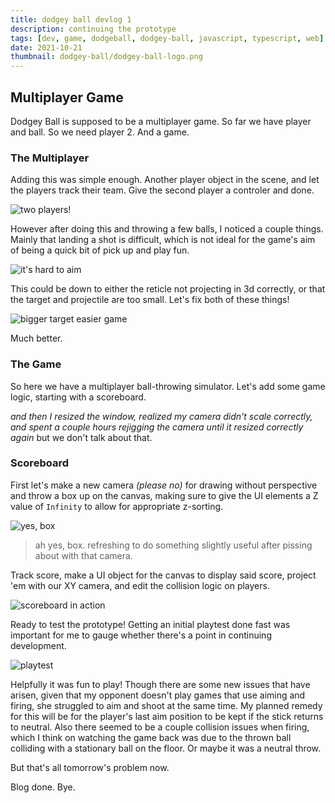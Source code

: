 ```yaml
---
title: dodgey ball devlog 1
description: continuing the prototype
tags: [dev, game, dodgeball, dodgey-ball, javascript, typescript, web]
date: 2021-10-21
thumbnail: dodgey-ball/dodgey-ball-logo.png
---
```


## Multiplayer Game

Dodgey Ball is supposed to be a multiplayer game. So far we have player and ball. So we need player 2. And a game.

### The Multiplayer

Adding this was simple enough. Another player object in the scene, and let the players track their team. Give the second player a controler and done.

![two players!](/blog/dodgey-ball/img/2-players.gif)

However after doing this and throwing a few balls, I noticed a couple things. Mainly that landing a shot is difficult, which is not ideal for the game's aim of being a quick bit of pick up and play fun.

![it's hard to aim](/blog/dodgey-ball/img/hard-to-aim.gif)

This could be down to either the reticle not projecting in 3d correctly, or that the target and projectile are too small. Let's fix both of these things!

![bigger target easier game](/blog/dodgey-ball/img/easy-throw.gif)

Much better.

### The Game
So here we have a multiplayer ball-throwing simulator. Let's add some game logic, starting with a scoreboard.

*and then I resized the window, realized my camera didn't scale correctly, and spent a couple hours rejigging the camera until it resized correctly again* but we don't talk about that.

### Scoreboard

First let's make a new camera *(please no)* for drawing without perspective and throw a box up on the canvas, making sure to give the UI elements a Z value of `Infinity` to allow for appropriate z-sorting.

![yes, box](/blog/dodgey-ball/img/BOX.png)
>ah yes, box. refreshing to do something slightly useful after pissing about with that camera.

Track score, make a UI object for the canvas to display said score, project 'em with our XY camera, and edit the collision logic on players.

![scoreboard in action](/blog/dodgey-ball/img/scoreboard.gif)

Ready to test the prototype! Getting an initial playtest done fast was important for me to gauge whether there's a point in continuing development.

![playtest](/blog/dodgey-ball/img/playtest2.gif)

Helpfully it was fun to play! Though there are some new issues that have arisen, given that my opponent doesn't play games that use aiming and firing, she struggled to aim and shoot at the same time. My planned remedy for this will be for the player's last aim position to be kept if the stick returns to neutral. Also there seemed to be a couple collision issues when firing, which I think on watching the game back was due to the thrown ball colliding with a stationary ball on the floor. Or maybe it was a neutral throw.

But that's all tomorrow's problem now.

Blog done.
Bye.